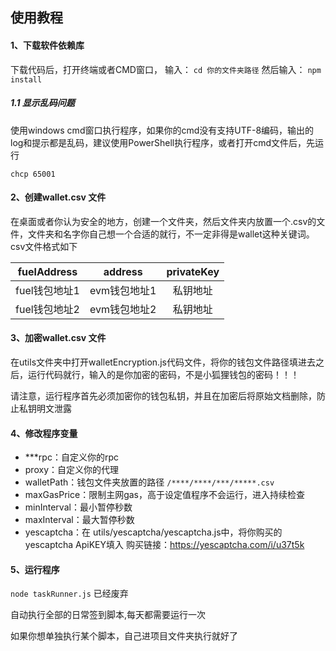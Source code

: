 
## 使用教程

#### 1、下载软件依赖库
下载代码后，打开终端或者CMD窗口，
输入：
`cd 你的文件夹路径`
然后输入：
`npm install`

##### 1.1 显示乱码问题
使用windows cmd窗口执行程序，如果你的cmd没有支持UTF-8编码，输出的log和提示都是乱码，建议使用PowerShell执行程序，或者打开cmd文件后，先运行 

`chcp 65001`


#### 2、创建wallet.csv 文件
在桌面或者你认为安全的地方，创建一个文件夹，然后文件夹内放置一个.csv的文件，文件夹和名字你自己想一个合适的就行，不一定非得是wallet这种关键词。csv文件格式如下

|fuelAddress |address |privateKey
|  :----: | :----: | :-----: |
| fuel钱包地址1  | evm钱包地址1 | 私钥地址 |
| fuel钱包地址2  | evm钱包地址2 | 私钥地址 |

#### 3、加密wallet.csv 文件
在utils文件夹中打开walletEncryption.js代码文件，将你的钱包文件路径填进去之后，运行代码就行，输入的是你加密的密码，不是小狐狸钱包的密码！！！

请注意，运行程序首先必须加密你的钱包私钥，并且在加密后将原始文档删除，防止私钥明文泄露

#### 4、修改程序变量
- ***rpc：自定义你的rpc
- proxy：自定义你的代理
- walletPath：钱包文件夹放置的路径
	`/****/****/***/*****.csv`
- maxGasPrice：限制主网gas，高于设定值程序不会运行，进入持续检查
- minInterval：最小暂停秒数
- maxInterval：最大暂停秒数
- yescaptcha：在 utils/yescaptcha/yescaptcha.js中，将你购买的yescaptcha ApiKEY填入
		购买链接：https://yescaptcha.com/i/u37t5k

#### 5、运行程序

`node taskRunner.js` 已经废弃

自动执行全部的日常签到脚本,每天都需要运行一次

如果你想单独执行某个脚本，自己进项目文件夹执行就好了

